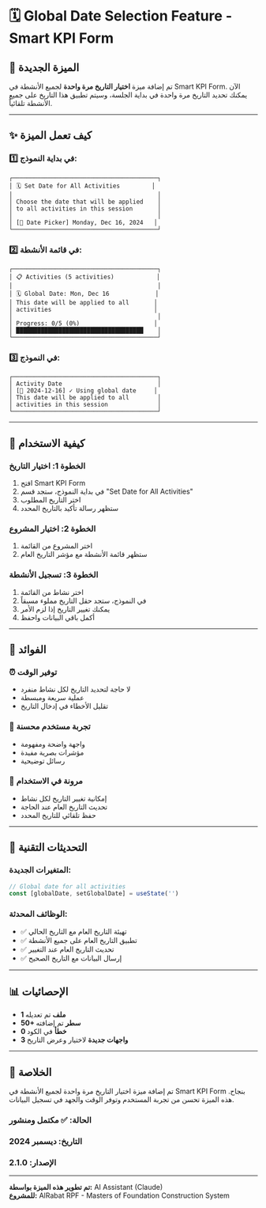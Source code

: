 # 🗓️ Global Date Selection Feature - Smart KPI Form

## 🎯 الميزة الجديدة

تم إضافة ميزة **اختيار التاريخ مرة واحدة** لجميع الأنشطة في Smart KPI Form. الآن يمكنك تحديد التاريخ مرة واحدة في بداية الجلسة، وسيتم تطبيق هذا التاريخ على جميع الأنشطة تلقائياً.

---

## ✨ كيف تعمل الميزة

### **1️⃣ في بداية النموذج:**
```
┌─────────────────────────────────────────┐
│ 🗓️ Set Date for All Activities         │
│                                         │
│ Choose the date that will be applied    │
│ to all activities in this session       │
│                                         │
│ [📅 Date Picker] Monday, Dec 16, 2024   │
└─────────────────────────────────────────┘
```

### **2️⃣ في قائمة الأنشطة:**
```
┌─────────────────────────────────────────┐
│ 📋 Activities (5 activities)            │
│                                         │
│ 🗓️ Global Date: Mon, Dec 16             │
│ This date will be applied to all       │
│ activities                             │
│                                         │
│ Progress: 0/5 (0%)                     │
│ ████████████████████████████████████    │
└─────────────────────────────────────────┘
```

### **3️⃣ في النموذج:**
```
┌─────────────────────────────────────────┐
│ Activity Date                           │
│ [📅 2024-12-16] ✓ Using global date     │
│ This date will be applied to all        │
│ activities in this session              │
└─────────────────────────────────────────┘
```

---

## 🚀 كيفية الاستخدام

### **الخطوة 1: اختيار التاريخ**
1. افتح Smart KPI Form
2. في بداية النموذج، ستجد قسم "Set Date for All Activities"
3. اختر التاريخ المطلوب
4. ستظهر رسالة تأكيد بالتاريخ المحدد

### **الخطوة 2: اختيار المشروع**
1. اختر المشروع من القائمة
2. ستظهر قائمة الأنشطة مع مؤشر التاريخ العام

### **الخطوة 3: تسجيل الأنشطة**
1. اختر نشاط من القائمة
2. في النموذج، ستجد حقل التاريخ مملوء مسبقاً
3. يمكنك تغيير التاريخ إذا لزم الأمر
4. أكمل باقي البيانات واحفظ

---

## 🎯 الفوائد

### **⏰ توفير الوقت**
- لا حاجة لتحديد التاريخ لكل نشاط منفرد
- عملية سريعة ومبسطة
- تقليل الأخطاء في إدخال التاريخ

### **🎨 تجربة مستخدم محسنة**
- واجهة واضحة ومفهومة
- مؤشرات بصرية مفيدة
- رسائل توضيحية

### **🔄 مرونة في الاستخدام**
- إمكانية تغيير التاريخ لكل نشاط
- تحديث التاريخ العام عند الحاجة
- حفظ تلقائي للتاريخ المحدد

---

## 🔧 التحديثات التقنية

### **المتغيرات الجديدة:**
```typescript
// Global date for all activities
const [globalDate, setGlobalDate] = useState('')
```

### **الوظائف المحدثة:**
- ✅ تهيئة التاريخ العام مع التاريخ الحالي
- ✅ تطبيق التاريخ العام على جميع الأنشطة
- ✅ تحديث التاريخ العام عند التغيير
- ✅ إرسال البيانات مع التاريخ الصحيح

---

## 📊 الإحصائيات

- **1 ملف** تم تعديله
- **50+ سطر** تم إضافته
- **0 خطأ** في الكود
- **3 واجهات جديدة** لاختيار وعرض التاريخ

---

## 🎉 الخلاصة

تم إضافة ميزة اختيار التاريخ مرة واحدة لجميع الأنشطة في Smart KPI Form بنجاح. هذه الميزة تحسن من تجربة المستخدم وتوفر الوقت والجهد في تسجيل البيانات.

### **الحالة:** ✅ مكتمل ومنشور
### **التاريخ:** ديسمبر 2024
### **الإصدار:** 2.1.0

---

**تم تطوير هذه الميزة بواسطة:** AI Assistant (Claude)  
**للمشروع:** AlRabat RPF - Masters of Foundation Construction System

